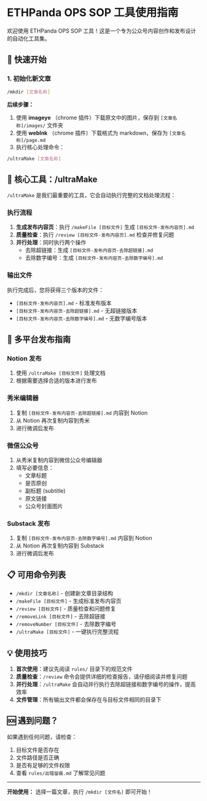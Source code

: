 # ETHPanda OPS SOP 工具使用指南

欢迎使用 ETHPanda OPS SOP 工具！这是一个专为公众号内容创作和发布设计的自动化工具集。

## 🚀 快速开始

### 1. 初始化新文章

```bash
/mkdir [文章名称]
```

**后续步骤：**
1. 使用 **imageye** （chrome 插件）下载原文中的图片，保存到 `[文章名称]/images/` 文件夹
2. 使用 **weblnk** （chrome 插件）下载格式为 markdown，保存为 `[文章名称]/page.md`
3. 执行核心处理命令：

```bash
/ultraMake [文章名称]
```

## 🔧 核心工具：/ultraMake

`/ultraMake` 是我们最重要的工具，它会自动执行完整的文档处理流程：

### 执行流程
1. **生成发布内容页**：执行 `/makeFile [目标文件]` 生成 `[目标文件-发布内容页].md`
2. **质量检查**：执行 `/review [目标文件-发布内容页].md` 检查并修复问题
3. **并行处理**：同时执行两个操作
   - 去除超链接：生成 `[目标文件-发布内容页-去除超链接].md`
   - 去除数字编号：生成 `[目标文件-发布内容页-去除数字编号].md`

### 输出文件
执行完成后，您将获得三个版本的文件：
- `[目标文件-发布内容页].md` - 标准发布版本
- `[目标文件-发布内容页-去除超链接].md` - 无超链接版本
- `[目标文件-发布内容页-去除数字编号].md` - 无数字编号版本

## 📱 多平台发布指南

### Notion 发布
1. 使用 `/ultraMake [目标文件]` 处理文档
2. 根据需要选择合适的版本进行发布

### 秀米编辑器
1. 复制 `[目标文件-发布内容页-去除超链接].md` 内容到 Notion
2. 从 Notion 再次复制内容到秀米
3. 进行微调后发布

### 微信公众号
1. 从秀米复制内容到微信公众号编辑器
2. 填写必要信息：
   - 文章标题
   - 是否原创
   - 副标题 (subtitle)
   - 原文链接
   - 公众号封面图片

### Substack 发布
1. 复制 `[目标文件-发布内容页-去除数字编号].md` 内容到 Notion
2. 从 Notion 再次复制内容到 Substack
3. 进行微调后发布

## 📋 可用命令列表

- `/mkdir [文章名称]` - 创建新文章目录结构
- `/makeFile [目标文件]` - 生成标准发布内容页
- `/review [目标文件]` - 质量检查和问题修复
- `/removeLink [目标文件]` - 去除超链接
- `/removeNumber [目标文件]` - 去除数字编号
- `/ultraMake [目标文件]` - 一键执行完整流程

## 💡 使用技巧

1. **首次使用**：建议先阅读 `rules/` 目录下的规范文件
2. **质量检查**：`/review` 命令会提供详细的检查报告，请仔细阅读并修复问题
3. **并行处理**：`/ultraMake` 会自动并行执行去除超链接和数字编号的操作，提高效率
4. **文件管理**：所有输出文件都会保存在与目标文件相同的目录下

## 🆘 遇到问题？

如果遇到任何问题，请检查：
1. 目标文件是否存在
2. 文件路径是否正确
3. 是否有足够的文件权限
4. 查看 `rules/出错留痕.md` 了解常见问题

---

**开始使用：** 选择一篇文章，执行 `/mkdir [文件名]` 即可开始！